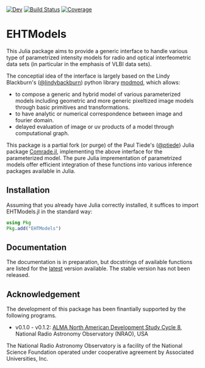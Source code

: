 [![Dev](https://img.shields.io/badge/docs-dev-blue.svg)](https://EHTJulia.github.io/EHTModels.jl/dev/)
[![Build Status](https://github.com/EHTJulia/EHTModels.jl/actions/workflows/CI.yml/badge.svg?branch=main)](https://github.com/EHTJulia/EHTModels.jl/actions/workflows/CI.yml?query=branch%3Amain)
[![Coverage](https://codecov.io/gh/EHTJulia/EHTModels.jl/branch/main/graph/badge.svg)](https://codecov.io/gh/EHTJulia/EHTModels.jl)

# EHTModels
This Julia package aims to provide a generic interface to handle various type of parametrized intensity models for radio and optical interfeometric data sets (in particular in the emphasis of VLBI data sets).

The conceptial idea of the interface is largely based on the Lindy Blackburn's ([@lindybackburn](https://github.com/lindyblackburn)) python library [modmod](https://github.com/lindyblackburn/modmod), which allows:
- to compose a generic and hybrid model of various parameterized models including geometric and more generic pixeltized image models through basic primitives and transformations.
- to have analytic or numerical correspondence between image and fourier domain.
- delayed evaluation of image or uv products of a model through computational graph.

This package is a partial fork (or purge) of the Paul Tiede's ([@ptiede](https://github.com/ptiede)) Julia package [Comrade.jl](https://github.com/ptiede/Comrade.jl), implementing the above interface for the parameterized model. The pure Julia imprementation of parametrized models offer efficient integration of these functions into various inference packages available in Julia.

## Installation
Assuming that you already have Julia correctly installed, it suffices to import EHTModels.jl in the standard way:

```julia
using Pkg
Pkg.add("EHTModels")
```

## Documentation
The documentation is in preparation, but docstrings of available functions are listed for the [latest](https://ehtjulia.github.io/EHTModels.jl/dev) version available. The stable version has not been released. 


## Acknowledgement
The development of this package has been finantially supported by the following programs.
- v0.1.0 - v0.1.2: [ALMA North American Development Study Cycle 8](https://science.nrao.edu/facilities/alma/science_sustainability/alma-develop-history), National Radio Astronomy Observatory (NRAO), USA

The National Radio Astronomy Observatory is a facility of the National Science Foundation operated under cooperative agreement by Associated Universities, Inc.
